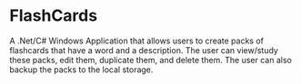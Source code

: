 # FlashCards

A .Net/C# Windows Application that allows users to create packs of flashcards that have a word and a description. The user can view/study these packs, edit them, duplicate them, and delete them. The user can also backup the packs to the local storage.
